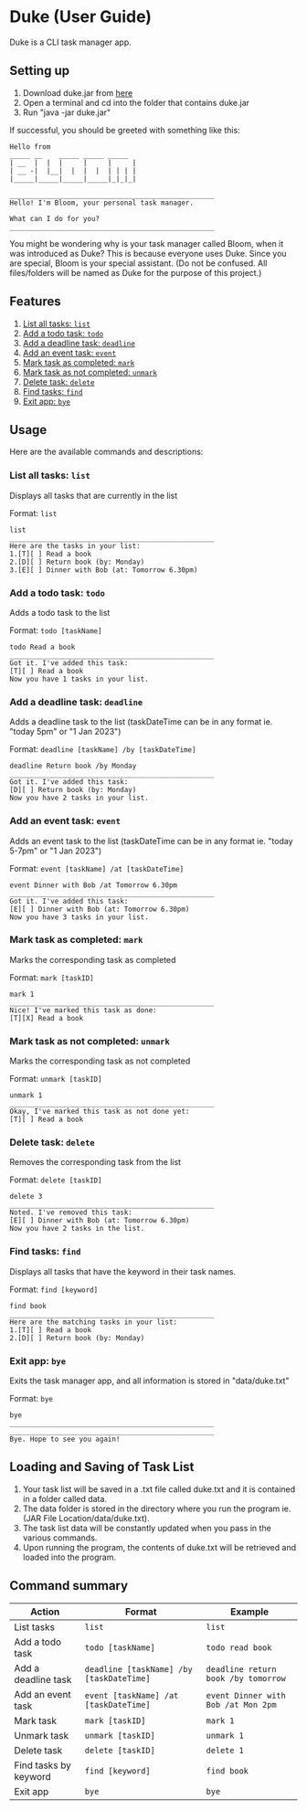 # Duke (User Guide)

Duke is a CLI task manager app.

## Setting up

1. Download duke.jar from [here](https://github.com/alfred-leong/ip/releases/download/v0.2/duke.jar)
2. Open a terminal and cd into the folder that contains duke.jar
3. Run "java -jar duke.jar"

If successful, you should be greeted with something like this:

   ```
   Hello from
 _____ __    _____ _____ _____
| __  |  |  |     |     |     |
| __ -|  |__|  |  |  |  | | | |
|_____|_____|_____|_____|_|_|_|

__________________________________________________
Hello! I'm Bloom, your personal task manager.

What can I do for you?
__________________________________________________
   ```
   
You might be wondering why is your task manager called Bloom, when it was introduced as Duke?
This is because everyone uses Duke. Since you are special, Bloom is your special assistant.
(Do not be confused. All files/folders will be named as Duke for the purpose of this project.)

## Features

1. [List all tasks: `list`](#list-all-tasks-list)
2. [Add a todo task: `todo`](#add-a-todo-task-todo)
3. [Add a deadline task: `deadline`](#add-a-deadline-task-deadline)
4. [Add an event task: `event`](#add-an-event-task-event)
5. [Mark task as completed: `mark`](#mark-task-as-completed-mark)
6. [Mark task as not completed: `unmark`](#mark-task-as-not-completed-unmark)
7. [Delete task: `delete`](#delete-task-delete)
8. [Find tasks: `find`](#find-tasks-find)
9. [Exit app: `bye`](#exit-app-bye)

## Usage

Here are the available commands and descriptions:

### List all tasks: `list`
Displays all tasks that are currently in the list

Format: `list`

```
list
__________________________________________________
Here are the tasks in your list:
1.[T][ ] Read a book
2.[D][ ] Return book (by: Monday)
3.[E][ ] Dinner with Bob (at: Tomorrow 6.30pm)
```

### Add a todo task: `todo`
Adds a todo task to the list

Format: `todo [taskName]`

```
todo Read a book
__________________________________________________
Got it. I've added this task:
[T][ ] Read a book
Now you have 1 tasks in your list.
```

### Add a deadline task: `deadline`
Adds a deadline task to the list (taskDateTime can be in any format ie. "today 5pm" or "1 Jan 2023")

Format: `deadline [taskName] /by [taskDateTime]`


```
deadline Return book /by Monday
__________________________________________________
Got it. I've added this task:
[D][ ] Return book (by: Monday)
Now you have 2 tasks in your list.
```

### Add an event task: `event`
Adds an event task to the list (taskDateTime can be in any format ie. "today 5-7pm" or "1 Jan 2023")

Format: `event [taskName] /at [taskDateTime]`

```
event Dinner with Bob /at Tomorrow 6.30pm
__________________________________________________
Got it. I've added this task:
[E][ ] Dinner with Bob (at: Tomorrow 6.30pm)
Now you have 3 tasks in your list.
```

### Mark task as completed: `mark`
Marks the corresponding task as completed

Format: `mark [taskID]`

```
mark 1
__________________________________________________
Nice! I've marked this task as done:
[T][X] Read a book
```

### Mark task as not completed: `unmark`
Marks the corresponding task as not completed

Format: `unmark [taskID]`
```
unmark 1
__________________________________________________
Okay, I've marked this task as not done yet:
[T][ ] Read a book
```

### Delete task: `delete`
Removes the corresponding task from the list

Format: `delete [taskID]`

```
delete 3
__________________________________________________
Noted. I've removed this task:
[E][ ] Dinner with Bob (at: Tomorrow 6.30pm)
Now you have 2 tasks in the list.
```

### Find tasks: `find`
Displays all tasks that have the keyword in their task names.

Format: `find [keyword]`

```
find book
__________________________________________________
Here are the matching tasks in your list:
1.[T][ ] Read a book
2.[D][ ] Return book (by: Monday)
```

### Exit app: `bye`
Exits the task manager app, and all information is stored in "data/duke.txt"

Format: `bye`

```
bye
__________________________________________________
__________________________________________________
Bye. Hope to see you again!
```

## Loading and Saving of Task List

1. Your task list will be saved in a .txt file called duke.txt and it is contained in a folder called data.
2. The data folder is stored in the directory where you run the program ie. (JAR File Location/data/duke.txt).
3. The task list data will be constantly updated when you pass in the various commands.
4. Upon running the program, the contents of duke.txt will be retrieved and loaded into the program.

## Command summary

| Action                | Format                                    | Example                                 |
|-----------------------|-------------------------------------------|-----------------------------------------|
| List tasks            | `list`                                    | `list`                                  |
| Add a todo task       | `todo [taskName]`                         | `todo read book`                        |
| Add a deadline task   | `deadline [taskName] /by [taskDateTime]`  | `deadline return book /by tomorrow`     |
| Add an event task     | `event [taskName] /at [taskDateTime]`     | `event Dinner with Bob /at Mon 2pm`     |
| Mark task             | `mark [taskID]`                           | `mark 1`                                |
| Unmark task           | `unmark [taskID]`                         | `unmark 1`                              |
| Delete task           | `delete [taskID]`                         | `delete 1`                              |
| Find tasks by keyword | `find [keyword]`                          | `find book`                             | 
| Exit app              | `bye`                                     | `bye`                                   |
